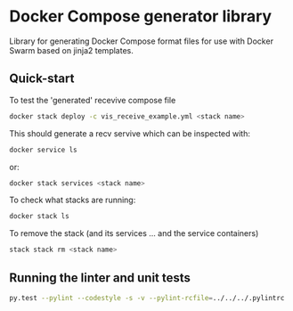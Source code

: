 # Docker Compose generator library

Library for generating Docker Compose format files for use with Docker Swarm
based on jinja2 templates.

## Quick-start

To test the 'generated' recevive compose file

```bash
docker stack deploy -c vis_receive_example.yml <stack name>
```

This should generate a recv servive which can be inspected with:

```bash
docker service ls
```

or:

```bash
docker stack services <stack name>
```

To check what stacks are running:

```bash
docker stack ls
```

To remove the stack (and its services ... and the service containers)

```bash
stack stack rm <stack name>
```

## Running the linter and unit tests

```bash
py.test --pylint --codestyle -s -v --pylint-rcfile=../../../.pylintrc .
```